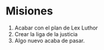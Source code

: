 # Misiones

1. Acabar con el plan de Lex Luthor
2. Crear la liga de la justicia
3. Algo nuevo acaba de pasar.